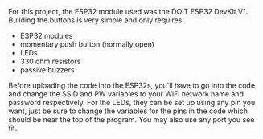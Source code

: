 For this project, the ESP32 module used was the DOIT ESP32 DevKit V1. Building the buttons is very simple and only requires:
  - ESP32 modules
  - momentary push button (normally open)
  - LEDs
  - 330 ohm resistors
  - passive buzzers

Before uploading the code into the ESP32s, you'll have to go into the code and change the SSID and PW variables to your WiFi network name and password respectively. For the LEDs, they can be set up using any pin you want, just be sure to change the variables for the pins in the code which should be near the top of the program. You may also use any port you see fit. 
